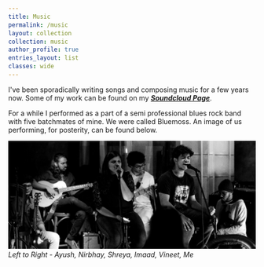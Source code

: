 ```yaml
---
title: Music
permalink: /music
layout: collection
collection: music
author_profile: true
entries_layout: list
classes: wide
---
```


I've been sporadically writing songs and composing music for a few years now.
Some of my work can be found on my [***Soundcloud Page***](https://soundcloud.com/iris_official).

For a while I performed as a part of a semi professional blues rock band with five batchmates of mine.
We were called Bluemoss. An image of us performing, for posterity, can be found below.

![bluemoss](\assets\img\bluemoss-compressor.jpg)
*Left to Right - Ayush, Nirbhay, Shreya, Imaad, Vineet, Me*
